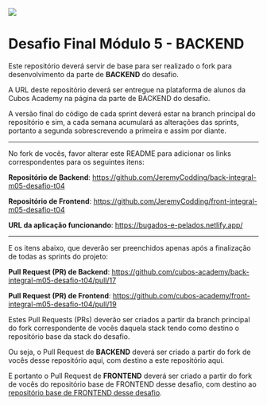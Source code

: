 ![](https://i.imgur.com/xG74tOh.png)

# Desafio Final Módulo 5 - BACKEND

Este repositório deverá servir de base para ser realizado o fork para desenvolvimento da parte de **BACKEND** do desafio.

A URL deste repositório deverá ser entregue na plataforma de alunos da Cubos Academy na página da parte de BACKEND do desafio.

A versão final do código de cada sprint deverá estar na branch principal do repositório e sim, a cada semana acumulará as alterações das sprints, portanto a segunda sobrescrevendo a primeira e assim por diante.

---

No fork de vocês, favor alterar este README para adicionar os links correspondentes para os seguintes itens:

**Repositório de Backend**: https://github.com/JeremyCodding/back-integral-m05-desafio-t04

**Repositório de Frontend**: https://github.com/JeremyCodding/front-integral-m05-desafio-t04

**URL da aplicação funcionando**: https://bugados-e-pelados.netlify.app/

---

E os itens abaixo, que deverão ser preenchidos apenas após a finalização de todas as sprints do projeto: 

**Pull Request (PR) de Backend**: https://github.com/cubos-academy/back-integral-m05-desafio-t04/pull/17

**Pull Request (PR) de Frontend**: https://github.com/cubos-academy/front-integral-m05-desafio-t04/pull/19

Estes Pull Requests (PRs) deverão ser criados a partir da branch principal do fork correspondente de vocês daquela stack tendo como destino o repositório base da stack do desafio.

Ou seja, o Pull Request de **BACKEND** deverá ser criado a partir do fork de vocês desse repositório aqui, com destino a este repositório aqui.

E portanto o Pull Request de **FRONTEND** deverá ser criado a partir do fork de vocês do repositório base de FRONTEND desse desafio, com destino ao [repositório base de FRONTEND desse desafio](https://github.com/cubos-academy/front-integral-m05-desafio-t04).
